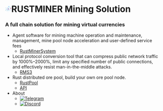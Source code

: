 # <img src="./image/ktlogo.gif" alt="Logo" width="20">RUSTMINER Mining Solution

### A full chain solution for mining virtual currencies

<ul>
    <li>
        Agent software for mining machine operation and maintenance, management, mine pool node acceleration and user-defined service fees
        <ul>
            <li>
                <a href="https://github.com/EvilGenius-dot/RustMinerSystem" target="_blank">RustMinerSystem</a>
            </li>
        </ul>
    </li>
    <li>
        Local protocol conversion tool that can compress public network traffic by 1000%–2000%, limit any specified number of public connections, and effectively resist man-in-the-middle attacks.
        <ul>
            <li>
                <a href="https://github.com/EvilGenius-dot/RMS" target="_blank">RMS3</a>
            </li>
        </ul>
    </li>
    <li>
        Rust distributed ore pool, build your own ore pool node.
        <ul>
            <li>
                <a href="https://rustminersystem.gitbook.io/rustminersystem/zi-jian-kuang-chi-jie-dian/cheng-wei-kuang-chi-jie-dian" target="_blank">
                    RustPool
                </a>
            </li>
            <li>
                <a href="https://rustminersystem.gitbook.io/rustminersystem/kuang-chi-jie-dian-yong-hu-duan-api/api-shi-yong-zhu-yi-shi-xiang-bi-du" target="_blank">
                    API
                </a>
            </li>
        </ul>
    </li>
    <li>
        About
        <ul>
            <li>
                <a href="https://t.me/rustkt" target="_blank">
                    <img src="https://img.shields.io/badge/Telegram-2CA5E0?logo=telegram&logoColor=white" alt="Telegram" />
                </a>
            </li>
            <li>
                <a href="https://discord.gg/xpjRnv8wpX" target="_blank">
                    <img src="https://img.shields.io/badge/Discord-5865F2?logo=discord&logoColor=white" alt="Discord" />
                </a>
            </li>
        </ul>
    </li>
</ul>
